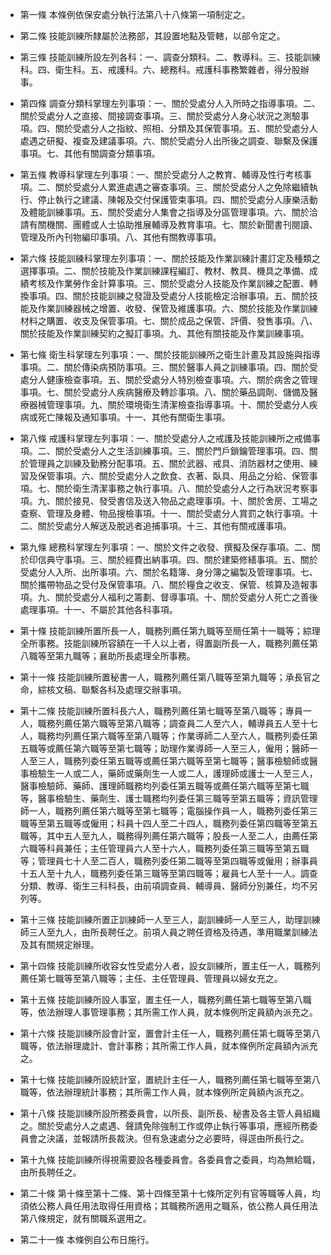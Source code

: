 * 第一條 本條例依保安處分執行法第八十八條第一項制定之。

* 第二條 技能訓練所隸屬於法務部，其設置地點及管轄，以部令定之。

* 第三條 技能訓練所設左列各科：一、調查分類科。二、教導科。三、技能訓練科。四、衛生科。五、戒護科。六、總務科。戒護科事務繁雜者，得分股辦事。

* 第四條 調查分類科掌理左列事項：一、關於受處分人入所時之指導事項。二、關於受處分人之直接、間接調查事項。三、關於受處分人身心狀況之測驗事項。四、關於受處分人之指紋、照相、分類及其保管事項。五、關於受處分人處遇之研擬、複查及建議事項。六、關於受處分人出所後之調查、聯繫及保護事項。七、其他有關調查分類事項。

* 第五條 教導科掌理左列事項：一、關於受處分人之教育、輔導及性行考核事項。二、關於受處分人累進處遇之審查事項。三、關於受處分人之免除繼續執行、停止執行之建議、陳報及交付保護管束事項。四、關於受處分人康樂活動及體能訓練事項。五、關於受處分人集會之指導及分區管理事項。六、關於洽請有關機關、團體或人士協助推展輔導及教育事項。七、關於新聞書刊閱讀、管理及所內刊物編印事項。八、其他有關教導事項。

* 第六條 技能訓練科掌理左列事項：一、關於技能及作業訓練計畫訂定及種類之選擇事項。二、關於技能及作業訓練課程編訂、教材、教具、機具之準備、成績考核及作業勞作金計算事項。三、關於受處分人技能及作業訓練之配置、轉換事項。四、關於技能訓練之發證及受處分人技能檢定洽辦事項。五、關於技能及作業訓練器械之增置、收發、保管及維護事項。六、關於技能及作業訓練材料之購置、收支及保管事項。七、關於成品之保管、評價、發售事項。八、關於技能及作業訓練契約之擬訂事項。九、其他有關技能及作業訓練事項。

* 第七條 衛生科掌理左列事項：一、關於技能訓練所之衛生計畫及其設施與指導事項。二、關於傳染病預防事項。三、關於醫事人員之訓練事項。四、關於受處分人健康檢查事項。五、關於受處分人特別檢查事項。六、關於病舍之管理事項。七、關於受處分人疾病醫療及轉診事項。八、關於藥品調劑、儲備及醫療器械管理事項。九、關於環境衛生清潔檢查指導事項。十、關於受處分人疾病或死亡陳報及通知事項。十一、其他有關衛生事項。

* 第八條 戒護科掌理左列事項：一、關於受處分人之戒護及技能訓練所之戒備事項。二、關於受處分人之生活訓練事項。三、關於門戶鎖鑰管理事項。四、關於管理員之訓練及勤務分配事項。五、關於武器、戒具、消防器材之使用、練習及保管事項。六、關於受處分人之飲食、衣著、臥具、用品之分給、保管事項。七、關於衛生清潔事務之執行事項。八、關於受處分人之行為狀況考察事項。九、關於接見、發受書信及送入物品之處理事項。十、關於舍房、工場之查察、管理及身體、物品搜檢事項。十一、關於受處分人賞罰之執行事項。十二、關於受處分人解送及脫逃者追捕事項。十三、其他有關戒護事項。

* 第九條 總務科掌理左列事項：一、關於文件之收發、撰擬及保存事項。二、關於印信典守事項。三、關於經費出納事項。四、關於建築修繕事項。五、關於受處分人入所、出所事項。六、關於名籍簿、身分簿之編製及管理事項。七、關於攜帶物品之受付及保管事項。八、關於糧食之收支、保管、核算及造報事項。九、關於受處分人福利之籌劃、督導事項。十、關於受處分人死亡之善後處理事項。十一、不屬於其他各科事項。

* 第十條 技能訓練所置所長一人，職務列薦任第九職等至簡任第十一職等；綜理全所事務。技能訓練所容額在一千人以上者，得置副所長一人，職務列薦任第八職等至第九職等；襄助所長處理全所事務。

* 第十一條 技能訓練所置秘書一人，職務列薦任第八職等至第九職等；承長官之命，綜核文稿、聯繫各科及處理交辦事項。

* 第十二條 技能訓練所置科長六人，職務列薦任第七職等至第八職等；專員一人，職務列薦任第六職等至第八職等；調查員二人至六人，輔導員五人至十七人，職務均列薦任第六職等至第八職等；作業導師二人至六人，職務列委任第五職等或薦任第六職等至第七職等；助理作業導師一人至三人，僱用；醫師一人至三人，職務列委任第五職等或薦任第六職等至第七職等；醫事檢驗師或醫事檢驗生一人或二人，藥師或藥劑生一人或二人，護理師或護士一人至三人，醫事檢驗師、藥師、護理師職務均列委任第五職等或薦任第六職等至第七職等，醫事檢驗生、藥劑生、護士職務均列委任第三職等至第五職等；資訊管理師一人，職務列薦任第六職等至第七職等；電腦操作員一人，職務列委任第三職等至第五職等或僱用；科員十四人至二十四人，職務列委任第四職等至第五職等，其中五人至九人，職務得列薦任第六職等；股長一人至二人，由薦任第六職等科員兼任；主任管理員六人至十六人，職務列委任第三職等至第五職等；管理員七十人至二百人，職務列委任第二職等至第四職等或僱用；辦事員十五人至十九人，職務列委任第三職等至第四職等；雇員七人至十一人。調查分類、教導、衛生三科科長，由前項調查員、輔導員、醫師分別兼任，均不另列等。

* 第十三條 技能訓練所置正訓練師一人至三人，副訓練師一人至三人，助理訓練師三人至九人，由所長聘任之。前項人員之聘任資格及待遇，準用職業訓練法及其有關規定辦理。

* 第十四條 技能訓練所收容女性受處分人者，設女訓練所，置主任一人，職務列薦任第七職等至第八職等；主任、主任管理員、管理員以婦女充之。

* 第十五條 技能訓練所設人事室，置主任一人，職務列薦任第七職等至第八職等，依法辦理人事管理事務；其所需工作人員，就本條例所定員額內派充之。

* 第十六條 技能訓練所設會計室，置會計主任一人，職務列薦任第七職等至第八職等，依法辦理歲計、會計事務；其所需工作人員，就本條例所定員額內派充之。

* 第十七條 技能訓練所設統計室，置統計主任一人，職務列薦任第七職等至第八職等，依法辦理統計事務；其所需工作人員，就本條例所定員額內派充之。

* 第十八條 技能訓練所設所務委員會，以所長、副所長、秘書及各主管人員組織之。關於受處分人之處遇、聲請免除強制工作或停止執行等事項，應經所務委員會之決議，並報請所長裁決。但有急速處分之必要時，得逕由所長行之。

* 第十九條 技能訓練所得視需要設各種委員會。各委員會之委員，均為無給職，由所長聘任之。

* 第二十條 第十條至第十二條、第十四條至第十七條所定列有官等職等人員，均須依公務人員任用法取得任用資格；其職務所適用之職系，依公務人員任用法第八條規定，就有關職系選用之。

* 第二十一條 本條例自公布日施行。

